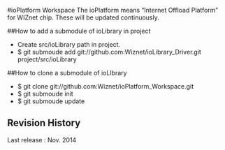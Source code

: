 #ioPlatform Workspace
The ioPlatform means “Internet Offload Platform” for WIZnet chip. These will be updated continuously.

##How to add a submodule of ioLibrary in project
- Create src/ioLibrary path in project.
- $ git submoude add git://github.com:Wiznet/ioLibrary_Driver.git project/src/ioLibrary

##How to clone a submodule of ioLIbrary
- $ git clone git://github.com:Wiznet/ioPlatform_Workspace.git
- $ git submoude init
- $ git submoude update

## Revision History
Last release : Nov. 2014
